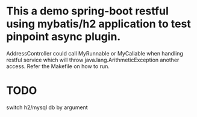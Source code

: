 # This a demo spring-boot restful using mybatis/h2 application to test pinpoint async plugin.
AddressController could call MyRunnable or MyCallable when handling restful service which will throw java.lang.ArithmeticException another access.
Refer the Makefile on how to run.
# TODO
switch h2/mysql db by argument
